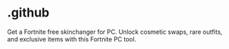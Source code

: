 # .github
Get a Fortnite free skinchanger for PC. Unlock cosmetic swaps, rare outfits, and exclusive items with this Fortnite PC tool.
